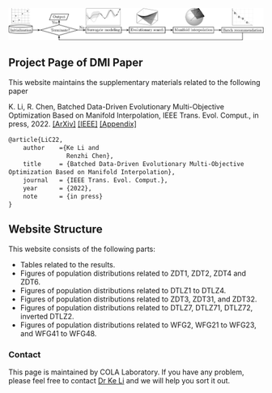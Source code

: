 ![Flowchart](/flowchart.png)

## Project Page of DMI Paper

This website maintains the supplementary materials related to the following paper

K. Li, R. Chen, Batched Data-Driven Evolutionary Multi-Objective Optimization Based on Manifold Interpolation, IEEE Trans. Evol. Comput., in press, 2022. [[ArXiv]](https://arxiv.org/abs/2109.05639) [[IEEE]]() [[Appendix]](https://www.dropbox.com/s/d3hpfgc06vzf3hz/main.pdf?dl=0)

```
@article{LiC22,
    author    ={Ke Li and 
                Renzhi Chen},
    title     = {Batched Data-Driven Evolutionary Multi-Objective Optimization Based on Manifold Interpolation},
    journal   = {IEEE Trans. Evol. Comput.},
    year      = {2022},
    note      = {in press}
}
```

## Website Structure

This website consists of the following parts:

- Tables related to the results.
- Figures of population distributions related to ZDT1, ZDT2, ZDT4 and ZDT6.
- Figures of population distributions related to DTLZ1 to DTLZ4.
- Figures of population distributions related to ZDT3, ZDT31, and ZDT32.
- Figures of population distributions related to DTLZ7, DTLZ71, DTLZ72, inverted DTLZ2.
- Figures of population distributions related to WFG2, WFG21 to WFG23, and WFG41 to WFG48.

### Contact

This page is maintained by COLA Laboratory. If you have any problem, please feel free to contact [Dr Ke Li](k.li@exeter.ac.uk) and we will help you sort it out.
